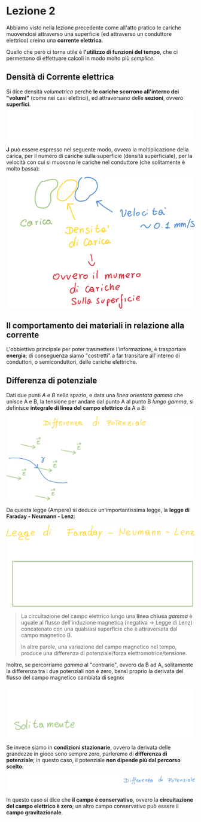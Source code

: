 # Lezione 2

Abbiamo visto nella lezione precedente come all'atto pratico le cariche muovendosi attraverso una superficie (ed attraverso un conduttore elettrico) creino una **corrente elettrica**.

Quello che però ci torna utile è **l'utilizzo di funzioni del tempo**, che ci permettono di effettuare calcoli in modo molto più *semplice*.

## Densità di Corrente elettrica

Si dice densità *volumetrica* perchè **le cariche scorrono all'interno dei "volumi"** (come nei cavi elettrici), ed attraversano delle **sezioni**, ovvero **superfici**.![Immagine2PNG2](./assets/Immagine2PNG2.png)

**J** può essere espresso nel seguente modo, ovvero la moltiplicazione della carica, per il numero di cariche sulla superficie (densità superficiale), per la velocità con cui si muovono le cariche nel conduttore (che solitamente è molto bassa):

![Immagine3PNG3](./assets/Immagine3PNG3.png)

## Il comportamento dei materiali in relazione alla corrente

L'obbiettivo principale per poter trasmettere l'informazione, è trasportare **energia**; di conseguenza siamo "costretti" a far transitare all'interno di conduttori, o semiconduttori, delle cariche elettriche.

## Differenza di potenziale

Dati due punti *A* e *B* nello spazio, e data una *linea orientata gamma* che unisce A e B, la tensione per andare dal punto A al punto B *lungo gamma*, si definisce **integrale di linea del campo elettrico** da A a B:

![Immagine4PNG4](./assets/Immagine4PNG4.png)

Da questa legge (Ampere) si deduce un'importantissima legge, la **legge di Faraday - Neumann - Lenz**:

![Immagine5PNG5](./assets/Immagine5PNG5.png)



> La circuitazione del campo elettrico lungo una **linea chiusa *gamma*** è uguale al flusso dell'induzione magnetica (negativa -> Legge di Lenz) concatenato con una qualsiasi superficie che è attraversata dal campo magnetico B.
>
> In altre parole, una variazione del campo magnetico nel tempo, produce una differenza di potenziale/forza elettromotrice/tensione.

Inoltre, se percorriamo *gamma* al "contrario", ovvero da B ad A, solitamente la differenza tra i due potenziali non è zero, bensì proprio la derivata del flusso del campo magnetico cambiata di segno:

![Immagine6PNG6](./assets/Immagine6PNG6.png)

Se invece siamo in **condizioni stazionarie**, ovvero la derivata delle grandezze in gioco sono sempre zero, parleremo di **differenza di potenziale**; in questo caso, il potenziale **non dipende più dal percorso scelto**:

![Immagine7PNG7](./assets/Immagine7PNG7.png)



In questo caso si dice che **il campo è conservativo**, ovvero la **circuitazione del campo elettrico è zero**; un altro campo conservativo può essere il **campo gravitazionale**.